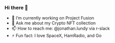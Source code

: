 ### Hi there 👋

- 🔭 I’m currently working on Project Fusion
- 💬 Ask me about my Crypto NFT collection
- 📫 How to reach me: @jonathan.lundy via r-slack
- ⚡ Fun fact: I love SpaceX, HamRadio, and Go

<!--
**rr-jonathan-lundy/rr-jonathan-lundy** is a ✨ _special_ ✨ repository because its `README.md` (this file) appears on your GitHub profile.

Here are some ideas to get you started:

- 🔭 I’m currently working on ...
- 🌱 I’m currently learning ...
- 👯 I’m looking to collaborate on ...
- 🤔 I’m looking for help with ...
- 💬 Ask me about ...
- 📫 How to reach me: ...
- 😄 Pronouns: ...
- ⚡ Fun fact: ...
-->
